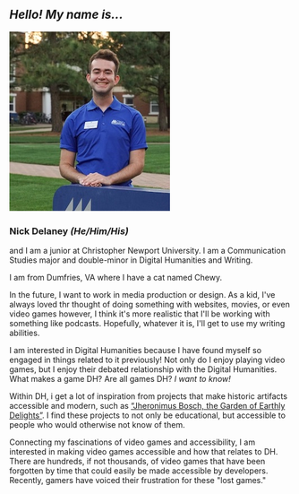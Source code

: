 ## _Hello! My name is..._
![Man smiling in blue polo.](https://github.com/nickpdel/COMM350-Blogs/blob/main/images/headshot2.jpeg)

### Nick Delaney _(He/Him/His)_

and I am a junior at Christopher Newport University. I am a Communication Studies major and double-minor in Digital Humanities and Writing.

I am from Dumfries, VA where I have a cat named Chewy.

In the future, I want to work in media production or design. As a kid, I've always loved thr thought of doing something with websites, movies, or even video games however, I think it's more realistic that I'll be working with something like podcasts. Hopefully, whatever it is, I'll get to use my writing abilities.

I am interested in Digital Humanities because I have found myself so engaged in things related to it previously! Not only do I enjoy playing video games, but I enjoy their debated relationship with the Digital Humanities. What makes a game DH? Are all games DH? _I want to know!_

Within DH, i get a lot of inspiration from projects that make historic artifacts accessible and modern, such as [“Jheronimus Bosch, the Garden of Earthly Delights”](https://archief.ntr.nl/tuinderlusten/en.html#). I find these projects to not only be educational, but accessible to people who would otherwise not know of them.

Connecting my fascinations of video games and accessibility, I am interested in making video games accessible and how that relates to DH. There are hundreds, if not thousands, of video games that have been forgotten by time that could easily be made accessible by developers. Recently, gamers have voiced their frustration for these "lost games."
